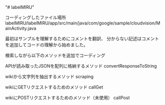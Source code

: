 "# labelMIRU" 

コーディングしたファイル場所
labelMIRU/labelMIRU/app/src/main/java/com/google/sample/cloudvision/MainActivity.java

最初はサンプルを理解するためにコメントを翻訳、
分からない記述はコメントを追加してコードの理解から始めました。


検索しながら以下のメソッドを追加でコーディング

APIが読み取ったJSONを配列に格納するメソッド
convertResponseToString

wikiから文字列を抽出するメソッド
scraping

wikiにGETリクエストするためのメソッド
callGet

wikiにPOSTリクエストするためのメソッド（未使用）
callPost
